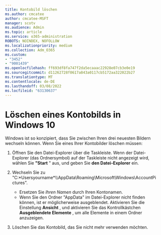 ```yaml
---
title: Kontobild löschen
ms.author: cmcatee
author: cmcatee-MSFT
manager: scotv
ms.audience: Admin
ms.topic: article
ms.service: o365-administration
ROBOTS: NOINDEX, NOFOLLOW
ms.localizationpriority: medium
ms.collection: Adm_O365
ms.custom:
- "3452"
- "9001439"
ms.openlocfilehash: ff693df8fa747f2da5ecaaac22928e07cb3e0e19
ms.sourcegitcommit: d11262728f0617a843a0117cb5172aa322022b27
ms.translationtype: MT
ms.contentlocale: de-DE
ms.lasthandoff: 03/08/2022
ms.locfileid: "63130637"
---
```

# <a name="delete-an-account-picture-in-windows-10"></a>Löschen eines Kontobilds in Windows 10

Windows ist so konzipiert, dass Sie zwischen Ihren drei neuesten Bildern wechseln können. Wenn Sie eines Ihrer Kontobilder löschen müssen:

1. Öffnen Sie den Datei-Explorer über die Taskleiste. Wenn der Datei-Explorer (das Ordnersymbol) auf der Taskleiste nicht angezeigt wird, wählen Sie **"Start** " aus, und geben Sie **den Datei-Explorer** ein.

2. Wechseln Sie zu "C:\*Usersyourname*\\\AppData\Roaming\Microsoft\Windows\AccountPictures". 
    - Ersetzen Sie *Ihren Namen* durch Ihren Kontonamen.
    - Wenn Sie den Ordner "AppData" im Datei-Explorer nicht finden können, ist er möglicherweise ausgeblendet. Aktivieren Sie die Einstellung **Ansicht** , und aktivieren Sie das Kontrollkästchen **Ausgeblendete Elemente** , um alle Elemente in einem Ordner anzuzeigen.

3. Löschen Sie das Kontobild, das Sie nicht mehr verwenden möchten.
 
 